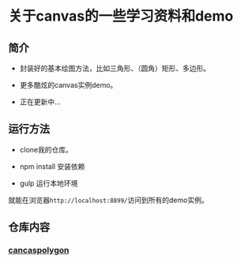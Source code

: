 # 关于canvas的一些学习资料和demo

## 简介

- 封装好的基本绘图方法，比如三角形、（圆角）矩形、多边形。

- 更多酷炫的canvas实例demo。

- 正在更新中...


## 运行方法

- clone我的仓库。

- npm install 安装依赖

- gulp 运行本地环境

就能在浏览器`http://localhost:8899/`访问到所有的demo实例。



## 仓库内容

### [cancaspolygon](https://github.com/luckykun/About-Canvas/tree/master/canvas-polygon)
